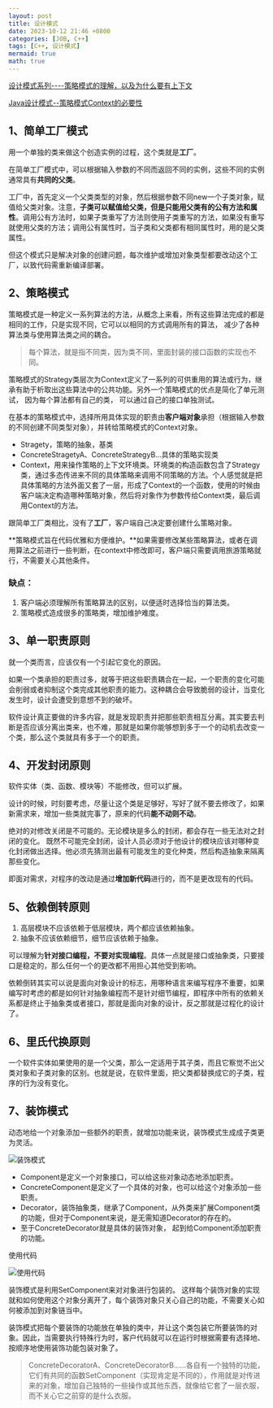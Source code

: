 ```yaml
---
layout: post
title: 设计模式
date: 2023-10-12 21:46 +0800
categories: [JOB, C++]
tags: [C++, 设计模式]
mermaid: true
math: true
---
```


[设计模式系列----策略模式的理解，以及为什么要有上下文](https://blog.csdn.net/yuanchangliang/article/details/117467843)

[Java设计模式--策略模式Context的必要性](https://blog.csdn.net/junlinbo/article/details/41745425)

## 1、简单工厂模式

用一个单独的类来做这个创造实例的过程，这个类就是**工厂**。

在简单工厂模式中，可以根据输入参数的不同而返回不同的实例，这些不同的实例通常具有**共同的父类**。

工厂中，首先定义一个父类类型的对象，然后根据参数不同new一个子类对象，赋值给父类对象。注意，**子类可以赋值给父类，但是只能用父类有的公有方法和属性**。调用公有方法时，如果子类重写了方法则使用子类重写的方法，如果没有重写就使用父类的方法；调用公有属性时，当子类和父类都有相同属性时，用的是父类属性。

但这个模式只是解决对象的创建问题，每次维护或增加对象类型都要改动这个工厂，以致代码需重新编译部署。


## 2、策略模式

策略模式是一种定义一系列算法的方法，从概念上来看，所有这些算法完成的都是相同的工作，只是实现不同，它可以以相同的方式调用所有的算法， 减少了各种算法类与使用算法类之间的耦合。

> 每个算法，就是指不同类，因为类不同，里面封装的接口函数的实现也不同。

策略模式的Strategy类层次为Context定义了一系列的可供重用的算法或行为，继承有助于析取出这些算法中的公共功能。另外一个策略模式的优点是简化了单元测试， 因为每个算法都有自己的类， 可以通过自己的接口单独测试。

在基本的策略模式中，选择所用具体实现的职责由**客户端对象**承担（根据输入参数的不同创建不同类型对象），并转给策略模式的Context对象。

- Stragety，策略的抽象，基类
- ConcreteStragetyA、ConcreteStrategyB...具体的策略实现类
- Context，用来操作策略的上下文环境类。环境类的构造函数包含了Strategy类，通过多态传进来不同的具体策略来调用不同策略的方法。个人感觉就是把具体策略的方法外面又套了一层，形成了Context的一个函数，使用的时候由客户端决定构造哪种策略对象，然后将对象作为参数传给Context类，最后调用Context的方法。
  
跟简单工厂类相比，没有了**工厂**，客户端自己决定要创建什么策略对象。

**策略模式旨在代码优雅和方便维护。**如果需要修改某些策略算法，或者在调用算法之前进行一些判断，在context中修改即可，客户端只需要调用旅游策略就行，不需要关心其他条件。

### 缺点：
1. 客户端必须理解所有策略算法的区别，以便适时选择恰当的算法类。
2. 策略模式造成很多的策略类，增加维护难度。

## 3、单一职责原则

就一个类而言，应该仅有一个引起它变化的原因。

如果一个类承担的职责过多，就等于把这些职责耦合在一起，一个职责的变化可能会削弱或者抑制这个类完成其他职责的能力。这种耦合会导致脆弱的设计，当变化发生时，设计会遭受到意想不到的破坏。

软件设计真正要做的许多内容，就是发现职责并把那些职责相互分离。其实要去判断是否应该分离出类来，也不难，那就是如果你能够想到多于一个的动机去改变一个类，那么这个类就具有多于一个的职责。

## 4、开发封闭原则

软件实体（类、函数、模块等）不能修改，但可以扩展。

设计的时候，时刻要考虑，尽量让这个类是足够好，写好了就不要去修改了，如果新需求来，增加一些类就完事了，原来的代码**能不动则不动**。

绝对的对修改关闭是不可能的。无论模块是多么的封闭，都会存在一些无法对之封闭的变化。 既然不可能完全封闭，设计人员必须对于他设计的模块应该对哪种变化封闭做出选择。他必须先猜测出最有可能发生的变化种类，然后构造抽象来隔离那些变化。

即面对需求，对程序的改动是通过**增加新代码**进行的，而不是更改现有的代码。

## 5、依赖倒转原则

1. 高层模块不应该依赖于低层模块，两个都应该依赖抽象。
2. 抽象不应该依赖细节，细节应该依赖于抽象。
   
可以理解为**针对接口编程，不要对实现编程**。具体一点就是接口或抽象类，只要接口是稳定的，那么任何一个的更改都不用担心其他受到影响。

依赖倒转其实可以说是面向对象设计的标志，用哪种语言来编写程序不重要，如果编写时考虑的都是如何针对抽象编程而不是针对细节编程，即程序中所有的依赖关系都是终止于抽象类或者接口，那就是面向对象的设计，反之那就是过程化的设计了。

## 6、里氏代换原则

一个软件实体如果使用的是一个父类，那么一定适用于其子类，而且它察觉不出父类对象和子类对象的区别。也就是说，在软件里面，把父类都替换成它的子类，程序的行为没有变化。


## 7、装饰模式

动态地给⼀个对象添加⼀些额外的职责，就增加功能来说，装饰模式生成成⼦类更为灵活。


![装饰模式](https://cdn.jsdelivr.net/gh/jamie109/my-img/for-VSCode/20231012235113.png)

- Component是定义一个对象接口，可以给这些对象动态地添加职责。 
- ConcreteComponent是定义了一个具体的对象，也可以给这个对象添加一些职责。 
- Decorator，装饰抽象类，继承了Component，从外类来扩展Component类的功能，但对于Component来说，是无需知道Decorator的存在的。 
- 至于ConcreteDecorator就是具体的装饰对象， 起到给Component添加职责的功能。
  
使用代码

![使用代码](https://cdn.jsdelivr.net/gh/jamie109/my-img/for-VSCode/20231012235651.png)

装饰模式是利用SetComponent来对对象进行包装的。 这样每个装饰对象的实现就和如何使用这个对象分离开了，每个装饰对象只关心自己的功能，不需要关心如何被添加到对象链当中。

装饰模式把每个要装饰的功能放在单独的类中，并让这个类包装它所要装饰的对象。因此，当需要执行特殊行为时，客户代码就可以在运行时根据需要有选择地、按顺序地使用装饰功能包装对象了。

> ConcreteDecoratorA、ConcreteDecoratorB……各自有一个独特的功能，它们有共同的函数SetComponent（实现肯定是不同的），作用就是对传进来的对象，增加自己独特的一些操作或其他东西，就像给它套了一层衣服，而不关心它之前穿的是什么衣服。
